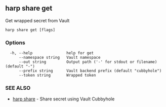 ## harp share get

Get wrapped secret from Vault

```
harp share get [flags]
```

### Options

```
  -h, --help               help for get
      --namespace string   Vault namespace
      --out string         Output path ('-' for stdout or filename) (default "-")
      --prefix string      Vault backend prefix (default "cubbyhole")
      --token string       Wrapped token
```

### SEE ALSO

* [harp share](harp_share.md)	 - Share secret using Vault Cubbyhole

